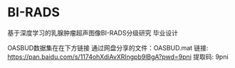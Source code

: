 # BI-RADS
基于深度学习的乳腺肿瘤超声图像BI-RADS分级研究
毕业设计

OASBUD数据集在在下方链接
通过网盘分享的文件：OASBUD.mat
链接: https://pan.baidu.com/s/1174ohXdiAvXRlngpb9lBgA?pwd=9pni 提取码: 9pni
